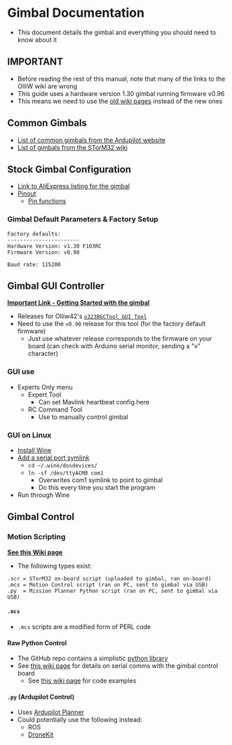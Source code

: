 # Gimbal Documentation

- This document details the gimbal and everything you should need to know about it

## **IMPORTANT**

- Before reading the rest of this manual, note that many of the links to the OlliW wiki are wrong
- This guide uses a hardware version 1.30 gimbal running firmware v0.96
- This means we need to use the [old wiki pages](http://www.olliw.eu/storm32bgc-v1-wiki/Main_Page) instead of the new ones

## Common Gimbals

- [List of common gimbals from the Ardupilot website](https://ardupilot.org/copter/docs/common-cameras-and-gimbals.html#common-cameras-and-gimbals)
- [List of gimbals from the STorM32 wiki](http://www.olliw.eu/storm32bgc-wiki/Example_Setups)

## Stock Gimbal Configuration

- [Link to AliExpress listing for the gimbal](https://www.aliexpress.com/item/1005002165612156.html)
- [Pinout](http://www.olliw.eu/storm32bgc-wiki/Pins_and_Connectors)
  - [Pin functions](http://www.olliw.eu/storm32bgc-wiki/Ports_and_Pins_by_Function)

### Gimbal Default Parameters & Factory Setup

```text
Factory defaults:
-----------------------
Hardware Version: v1.30 F103RC
Firmware Version: v0.90

Baud rate: 115200
```

## Gimbal GUI Controller

[**Important Link - Getting Started with the gimbal**](http://www.olliw.eu/storm32bgc-wiki/Getting_Started)

- Releases for Olliw42's [`o323BGCTool GUI Tool`](https://github.com/olliw42/storm32bgc/tree/master/firmware%20binaries%20%26%20gui)
- Need to use the `v0.90` release for this tool (for the factory default firmware)
  - Just use whatever release corresponds to the firmware on your board (can check with Arduino serial monitor, sending a "v" character)

### GUI use

- Experts Only menu
  - Expert Tool
    - Can set Mavlink heartbeat config here
  - RC Command Tool
    - Use to manually control gimbal

### GUI on Linux

- [Install Wine](https://wiki.winehq.org/Ubuntu)
- [Add a serial port symlink](https://superuser.com/questions/619528/converting-the-dev-ttyusb-to-com-port-to-use-it-with-wine-in-linux)
  - `cd ~/.wine/dosdevices/`
  - `ln -sf /dev/ttyACM0 com1`
    - Overwrites com1 symlink to point to gimbal
    - Do this every time you start the program
- Run through Wine

## Gimbal Control

### Motion Scripting

[**See this Wiki page**](http://www.olliw.eu/storm32bgc-wiki/STorM32_Scripts)

- The following types exist:

```text
.scr = STorM32 on-board script (uploaded to gimbal, ran on-board)
.mcs = Motion Control script (ran on PC, sent to gimbal via USB)
.py  = Mission Planner Python script (ran on PC, sent to gimbal via USB)
```

#### `.mcs`

- `.mcs` scripts are a modified form of PERL code

#### Raw Python Control

- The GitHub repo contains a simplistic [python library](https://github.com/olliw42/storm32bgc/tree/master/py-library)
- See [this wiki page](http://www.olliw.eu/storm32bgc-wiki/Serial_Communication#Serial_Communication_-_RC_Commands) for details on serial comms with the gimbal control board
  - See [this wiki page](http://www.olliw.eu/storm32bgc-wiki/Code_Examples#Serial_Communication) for code examples

#### `.py` (Ardupilot Control)

- Uses [Ardupilot Planner](https://ardupilot.org/planner/)
- Could potentially use the following instead:
  - ROS
  - [DroneKit](https://dronekit-python.readthedocs.io/en/latest/)
